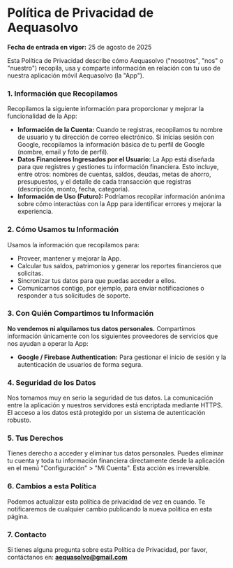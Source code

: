 # Política de Privacidad de Aequasolvo

**Fecha de entrada en vigor:** 25 de agosto de 2025

Esta Política de Privacidad describe cómo Aequasolvo ("nosotros", "nos" o "nuestro") recopila, usa y comparte información en relación con tu uso de nuestra aplicación móvil Aequasolvo (la "App").

### 1. Información que Recopilamos

Recopilamos la siguiente información para proporcionar y mejorar la funcionalidad de la App:

* **Información de la Cuenta:** Cuando te registras, recopilamos tu nombre de usuario y tu dirección de correo electrónico. Si inicias sesión con Google, recopilamos la información básica de tu perfil de Google (nombre, email y foto de perfil).
* **Datos Financieros Ingresados por el Usuario:** La App está diseñada para que registres y gestiones tu información financiera. Esto incluye, entre otros: nombres de cuentas, saldos, deudas, metas de ahorro, presupuestos, y el detalle de cada transacción que registras (descripción, monto, fecha, categoría).
* **Información de Uso (Futuro):** Podríamos recopilar información anónima sobre cómo interactúas con la App para identificar errores y mejorar la experiencia.

### 2. Cómo Usamos tu Información

Usamos la información que recopilamos para:

* Proveer, mantener y mejorar la App.
* Calcular tus saldos, patrimonios y generar los reportes financieros que solicitas.
* Sincronizar tus datos para que puedas acceder a ellos.
* Comunicarnos contigo, por ejemplo, para enviar notificaciones o responder a tus solicitudes de soporte.

### 3. Con Quién Compartimos tu Información

**No vendemos ni alquilamos tus datos personales.** Compartimos información únicamente con los siguientes proveedores de servicios que nos ayudan a operar la App:

* **Google / Firebase Authentication:** Para gestionar el inicio de sesión y la autenticación de usuarios de forma segura.

### 4. Seguridad de los Datos

Nos tomamos muy en serio la seguridad de tus datos. La comunicación entre la aplicación y nuestros servidores está encriptada mediante HTTPS. El acceso a los datos está protegido por un sistema de autenticación robusto.

### 5. Tus Derechos

Tienes derecho a acceder y eliminar tus datos personales. Puedes eliminar tu cuenta y toda tu información financiera directamente desde la aplicación en el menú "Configuración" > "Mi Cuenta". Esta acción es irreversible.

### 6. Cambios a esta Política

Podemos actualizar esta política de privacidad de vez en cuando. Te notificaremos de cualquier cambio publicando la nueva política en esta página.

### 7. Contacto

Si tienes alguna pregunta sobre esta Política de Privacidad, por favor, contáctanos en: **aequasolvo@gmail.com**
